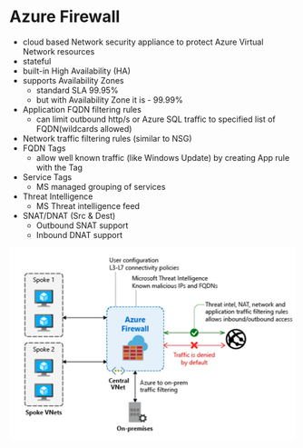 # Azure Firewall
 
* cloud based Network security appliance to protect Azure  Virtual Network resources
* stateful
* built-in High Availability (HA)
* supports Availability Zones
    * standard SLA 99.95%
    * but with Availability Zone it is - 99.99%
* Application FQDN filtering rules
    * can limit outbound http/s or Azure SQL traffic to specified list of FQDN(wildcards allowed)
* Network traffic filtering rules (similar to NSG)
* FQDN Tags
    * allow well known traffic (like Windows Update) by creating App rule with the Tag
* Service Tags
    * MS managed grouping of services
* Threat Intelligence
    * MS Threat intelligence feed
* SNAT/DNAT (Src & Dest)
    * Outbound SNAT support
    * Inbound DNAT support

![image Firewall](./img/firewall.png)